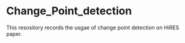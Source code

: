 # Change_Point_detection
This resository records the usgae of change point detection on HiRES paper.
